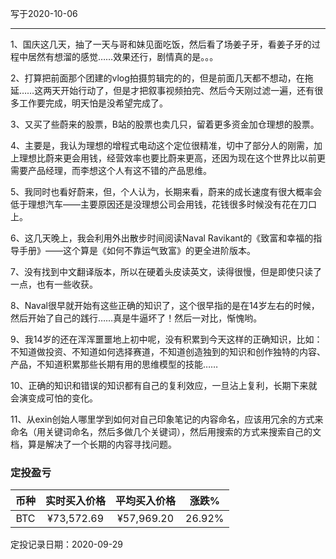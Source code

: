 写于2020-10-06

-----
1、国庆这几天，抽了一天与哥和妹见面吃饭，然后看了场姜子牙，看姜子牙的过程中居然有想溜的感觉……效果还行，剧情真的是。。。

2、打算把前面那个团建的vlog拍摄剪辑完的的，但是前面几天都不想动，在拖延……这两天开始行动了，但是才把叙事视频拍完、然后今天刚过滤一遍，还有很多工作要完成，明天怕是没希望完成了。

3、又买了些蔚来的股票，B站的股票也卖几只，留着更多资金加仓理想的股票。

4、主要是，我认为理想的增程式电动这个定位很精准，切中了部分人的刚需，加上理想比蔚来更会用钱，经营效率也要比蔚来更高，还因为现在这个世界比以前更需要产品经理，而李想这个人有这不错的产品思维。

5、我同时也看好蔚来，但，个人认为，长期来看，蔚来的成长速度有很大概率会低于理想汽车——主要原因还是没理想公司会用钱，花钱很多时候没有花在刀口上。

6、这几天晚上，我会利用外出散步时间阅读Naval Ravikant的《致富和幸福的指导手册》——这个算是《如何不靠运气致富》的更全进阶版本。

7、没有找到中文翻译版本，所以在硬着头皮读英文，读得很慢，但是即使只读了一点，也有一些收获。

8、Naval很早就开始有这些正确的知识了，这个很早指的是在14岁左右的时候，然后开始了自己的践行……真是牛逼坏了！然后一对比，惭愧哟。

9、我14岁的还在浑浑噩噩地上初中呢，没有积累到今天这样的正确知识，比如：不知道做投资、不知道如何选择赛道，不知道创造独到的知识和创作独特的内容、产品，不知道积累那些长期有用的思维模型的技能……

10、正确的知识和错误的知识都有自己的复利效应，一旦沾上复利，长期下来就会演变成可怕的变化。

11、从exin创始人哪里学到如何对自己印象笔记的内容命名，应该用冗余的方式来命名（用关键词命名，然后多做几个关键词），然后用搜索的方式来搜索自己的文档，算是解决了一个长期的内容寻找问题。


### 定投盈亏

| 币种 | 实时买入价格 | 平均买入价格 |  涨跌%  |  
| :--: | :----------: | :----------: | :-----: |
| BTC  |  ¥73,572.69  |   ¥57,969.20  | 26.92% |

定投记录日期：2020-09-29
 
